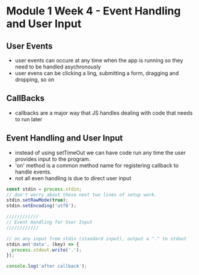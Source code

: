 # Module 1 Week 4 - Event Handling and User Input

## User Events
- user events can occure at any time when the app is running so they need to be handled asychronously
- user evens can be clicking a ling, submitting a form, dragging and dropping, so on

## CallBacks 
- callbacks are a major way that JS handles dealing with code that needs to run later

## Event Handling and User Input
- instead of using setTimeOut we can have code run any time the user provides input to the program. 
- 'on' method is a common method name for registering callback to handle events. 
- not all even handling is due to direct user input

``` JavaScript
const stdin = process.stdin;
// don't worry about these next two lines of setup work.
stdin.setRawMode(true);
stdin.setEncoding('utf8');

////////////
// Event Handling for User Input
////////////

// on any input from stdin (standard input), output a "." to stdout
stdin.on('data', (key) => {
  process.stdout.write('.');
});

console.log('after callback');

```